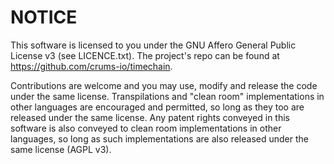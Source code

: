  # NOTICE
 
 This software is licensed to you under the GNU Affero General Public License v3 (see LICENCE.txt). The project's repo can be found at https://github.com/crums-io/timechain.

Contributions are welcome and you may use, modify and release the code under the same license. Transpilations and "clean room" implementations in other languages are encouraged and permitted, so long as they too are released under the same license. Any patent rights conveyed in this software is also conveyed to clean room implementations in other languages, so long as such implementations are also released under the same license (AGPL v3).